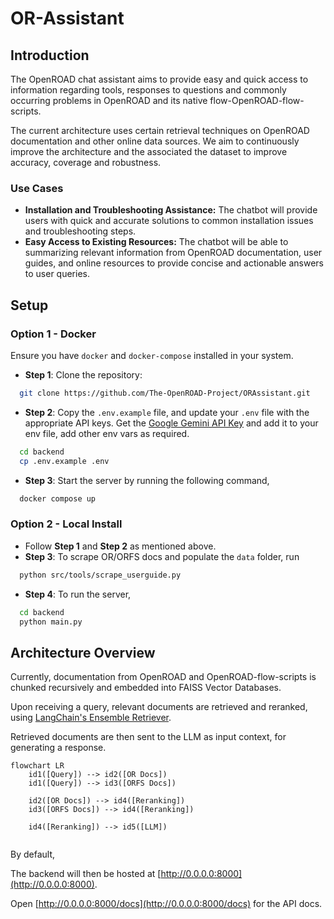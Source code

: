 # OR-Assistant

## Introduction
The OpenROAD chat assistant aims to provide easy and quick access to information regarding tools, responses to questions and commonly occurring problems in OpenROAD and its native flow-OpenROAD-flow-scripts.

The current architecture uses certain retrieval techniques on OpenROAD documentation and other online data sources. We aim to continuously improve the architecture and the associated the dataset to improve accuracy, coverage and robustness.

### Use Cases
- **Installation and Troubleshooting Assistance:** The chatbot will provide users with quick and accurate solutions to common installation issues and troubleshooting steps.
- **Easy Access to Existing Resources:** The chatbot will be able to summarizing relevant information from OpenROAD documentation, user guides, and online resources to provide concise and actionable answers to user queries.

## Setup

### Option 1 - Docker

Ensure you have `docker` and `docker-compose` installed in your system.

- **Step 1**: Clone the repository:
```bash
  git clone https://github.com/The-OpenROAD-Project/ORAssistant.git
``` 
- **Step 2**: Copy the `.env.example` file, and update your `.env` file with the appropriate API keys. Get the [Google Gemini API Key](https://ai.google.dev) and add it to your env file, add other env vars as required.
```bash
  cd backend
  cp .env.example .env
```

- **Step 3**: Start the server by running the following command,
```bash
  docker compose up
```

### Option 2 - Local Install

- Follow **Step 1** and **Step 2** as mentioned above.
- **Step 3**: To scrape OR/ORFS docs and populate the `data` folder, run
```bash
  python src/tools/scrape_userguide.py
```
- **Step 4**: To run the server,
```bash
  cd backend
  python main.py
```

## Architecture Overview

Currently, documentation from OpenROAD and OpenROAD-flow-scripts is chunked recursively and embedded into FAISS Vector Databases.  

Upon receiving a query, relevant documents are retrieved and reranked, using [LangChain's Ensemble Retriever](https://python.langchain.com/v0.1/docs/modules/data_connection/retrievers/ensemble/).

Retrieved documents are then sent to the LLM as input context, for generating a response.

```mermaid
flowchart LR
    id1([Query]) --> id2([OR Docs])
    id1([Query]) --> id3([ORFS Docs])

    id2([OR Docs]) --> id4([Reranking]) 
    id3([ORFS Docs]) --> id4([Reranking])

    id4([Reranking]) --> id5([LLM])
 
```

By default,

The backend will then be hosted at [http://0.0.0.0:8000](http://0.0.0.0:8000). 

Open [http://0.0.0.0:8000/docs](http://0.0.0.0:8000/docs) for the API docs.